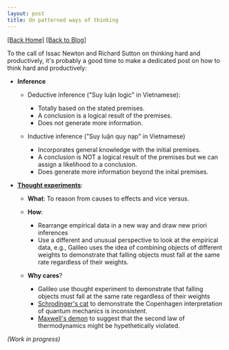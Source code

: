 ```yaml
---
layout: post
title: On patterned ways of thinking   
---  
```

[[Back Home]](/)  [[Back to Blog]](/blogs/post)   


To the call of Issac Newton and Richard Sutton on thinking hard and productively, it's probably a good time to make a dedicated post on 
how to think hard and productively:

* **Inference** 
    * Deductive inference ("Suy luận logic" in Vietnamese):
        * Totally based on the stated premises. 
        * A conclusion is a logical result of the premises. 
        * Does not generate more information. 


    * Inductive inference ("Suy luận quy nạp" in Vietnamese) 
        * Incorporates general knowledge with the initial premises. 
        * A conclusion is NOT a logical result of the premises but we can assign a likelihood to a conclusion. 
        * Does generate more information beyond the inital premises.  


* [**Thought experiments**](https://en.wikipedia.org/wiki/Thought_experiment): 
    * **What**: To reason from causes to effects and vice versus. 
    * **How**: 
        * Rearrange empirical data in a new way and draw new priori inferences
        * Use a different and unusual perspective to look at the empirical data, e.g., 
        Galileo uses the idea of combining objects of different weights to demonstrate that falling objects must fall at the same rate regardless of their weights.  

    * **Why cares**? 
        * Galileo use thought experiment to demonstrate that falling objects must fall at the same rate regardless of their weights  
        * [Schrodinger's cat](https://en.wikipedia.org/wiki/Schr%C3%B6dinger%27s_cat) to demonstrate the Copenhagen interpretation of quantum mechanics is inconsistent. 
        * [Maxwell's demon](https://en.wikipedia.org/wiki/Maxwell%27s_demon) to suggest that the second law of thermodynamics might be hypethetically violated. 



*(Work in progress)*